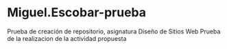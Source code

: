 # Miguel.Escobar-prueba
Prueba de creación de repositorio, asignatura Diseño de Sitios Web
Prueba de la realizacion de la actividad propuesta

